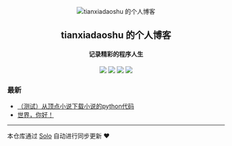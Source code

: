 <p align="center"><img alt="tianxiadaoshu 的个人博客" src="https://static.b3log.org/images/brand/solo-32.png"></p><h2 align="center">
tianxiadaoshu 的个人博客
</h2>

<h4 align="center">记录精彩的程序人生</h4>
<p align="center"><a title="tianxiadaoshu 的个人博客" target="_blank" href="https://github.com/tianxiadaoshu/solo-blog"><img src="https://img.shields.io/github/last-commit/tianxiadaoshu/solo-blog.svg?style=flat-square&color=FF9900"></a>
<a title="GitHub repo size in bytes" target="_blank" href="https://github.com/tianxiadaoshu/solo-blog"><img src="https://img.shields.io/github/repo-size/tianxiadaoshu/solo-blog.svg?style=flat-square"></a>
<a title="Solo Version" target="_blank" href="https://github.com/b3log/solo/releases"><img src="https://img.shields.io/badge/solo-3.6.5-f1e05a.svg?style=flat-square&color=blueviolet"></a>
<a title="Hits" target="_blank" href="https://github.com/b3log/hits"><img src="https://hits.b3log.org/tianxiadaoshu/solo-blog.svg"></a></p>

### 最新

* [（测试）从顶点小说下载小说的python代码](http://www.licx.xyz/articles/2019/10/05/1570275528496.html)
* [世界，你好！](http://www.licx.xyz/hello-solo)



---

本仓库通过 [Solo](https://github.com/b3log/solo) 自动进行同步更新 ❤️ 